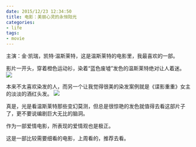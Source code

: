 ```yaml
---
date: 2015/12/23 12:34:50
title: 电影：美丽心灵的永恒阳光
categories:
- life
tags:
- movie
---
```

主演：金·凯瑞，凯特·温斯莱特，这是温斯莱特的电影里，我最喜欢的一部。

影片一开头，穿着橙色运动衫，染着“蓝色废墟”发色的温斯莱特绝对让人着迷。
![](/images/movie/kate.jpg)

本来不太喜欢染发的人，而另一个让我觉得很美的染发案例就是《谍影重重》女主的淡淡的酒红头发。
![](/images/movie/mary.jpg)

真是，光是看温斯莱特那些变幻莫测，但总是很惊艳的发色就值得去看这部片子了，更不要说编剧巨大无比的脑洞。

作为一部爱情电影，所表现的爱情观也是极正。

这是一部比较需要细看的电影，上周看的，推荐去看。
